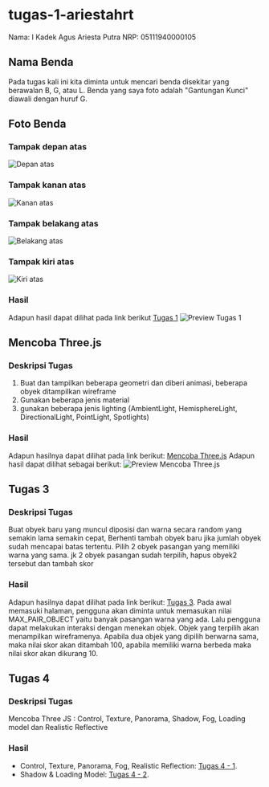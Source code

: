 # tugas-1-ariestahrt

Nama: I Kadek Agus Ariesta Putra
NRP: 05111940000105

## Nama Benda
Pada tugas kali ini kita diminta untuk mencari benda disekitar yang berawalan B, G, atau L.
Benda yang saya foto adalah "Gantungan Kunci" diawali dengan huruf G.

## Foto Benda

### Tampak depan atas
![Depan atas](/img/image0.jpg)

### Tampak kanan atas
![Kanan atas](/img/image1.jpg)

### Tampak belakang atas
![Belakang atas](/img/image2.jpg)

### Tampak kiri atas
![Kiri atas](/img/image3.jpg)

### Hasil
Adapun hasil dapat dilihat pada link berikut [Tugas 1](https://cg2021b.github.io/tugas-1-ariestahrt/)
![Preview Tugas 1](/img/Tugas1.gif)

## Mencoba Three.js

### Deskripsi Tugas
1. Buat dan tampilkan beberapa geometri dan diberi animasi, beberapa obyek ditampilkan wireframe
2. Gunakan beberapa jenis material 
3. gunakan beberapa jenis lighting (AmbientLight, HemisphereLight, DirectionalLight, PointLight, Spotlights)

### Hasil
Adapun hasilnya dapat dilihat pada link berikut: [Mencoba Three.js](https://cg2021b.github.io/tugas-1-ariestahrt/Mencoba%20Three.js/)
Adapun hasil dapat dilihat sebagai berikut:
![Preview Mencoba Three.js](/img/Mencoba.gif)

## Tugas 3

### Deskripsi Tugas
Buat obyek baru yang muncul diposisi dan warna secara random yang semakin lama semakin cepat, Berhenti tambah obyek baru jika jumlah obyek sudah mencapai batas tertentu. Pilih 2 obyek pasangan yang memiliki warna yang sama. jk 2 obyek pasangan sudah terpilih, hapus obyek2 tersebut dan tambah skor

### Hasil
Adapun hasilnya dapat dilihat pada link berikut: [Tugas 3](https://cg2021b.github.io/tugas-1-ariestahrt/Tugas3/).
Pada awal memasuki halaman, pengguna akan diminta untuk memasukan nilai MAX_PAIR_OBJECT yaitu banyak pasangan warna yang ada. Lalu pengguna dapat melakukan interaksi dengan menekan objek. Objek yang terpilih akan menampilkan wireframenya. Apabila dua objek yang dipilih berwarna sama, maka nilai skor akan ditambah 100, apabila memiliki warna berbeda maka nilai skor akan dikurang 10.

## Tugas 4

### Deskripsi Tugas
Mencoba Three JS : Control, Texture, Panorama, Shadow, Fog, Loading model dan Realistic Reflective

### Hasil
- Control, Texture, Panorama, Fog, Realistic Reflection: [Tugas 4 - 1](https://cg2021b.github.io/tugas-1-ariestahrt/Tugas4/1.html).
- Shadow & Loading Model: [Tugas 4 - 2](https://cg2021b.github.io/tugas-1-ariestahrt/Tugas4/2.html).
